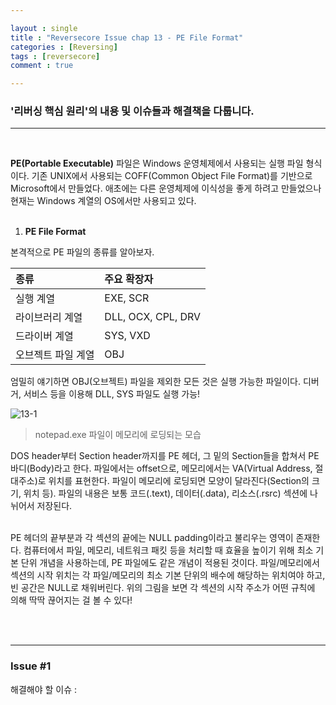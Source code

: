 ```yaml
---

layout : single
title : "Reversecore Issue chap 13 - PE File Format"
categories : [Reversing]
tags : [reversecore]
comment : true

---
```


### '리버싱 핵심 원리'의 내용 및 이슈들과 해결책을 다룹니다.

---

<br/>


**PE(Portable Executable)** 파일은 Windows 운영체제에서 사용되는 실행 파일 형식이다. 기존 UNIX에서 사용되는 COFF(Common Object File Format)를 기반으로 Microsoft에서 만들었다. 애초에는 다른 운영체제에 이식성을 좋게 하려고 만들었으나 현재는 Windows 계열의 OS에서만 사용되고 있다. <br/><br/>


1. **PE File Format**

본격적으로 PE 파일의 종류를 알아보자.

종류 | 주요 확장자
|:-----|:------|
실행 계열 | EXE, SCR
라이브러리 계열 | DLL, OCX, CPL, DRV
드라이버 계열 | SYS, VXD
오브젝트 파일 계열 | OBJ

엄밀히 얘기하면 OBJ(오브젝트) 파일을 제외한 모든 것은 실행 가능한 파일이다. 디버거, 서비스 등을 이용해 DLL, SYS 파일도 실행 가능!

![13-1](https://user-images.githubusercontent.com/26838115/44969169-d7744580-af86-11e8-8702-d03ce2dc3dc6.png)

> notepad.exe 파일이 메모리에 로딩되는 모습

DOS header부터 Section header까지를 PE 헤더, 그 밑의 Section들을 합쳐서 PE 바디(Body)라고 한다. 파일에서는 offset으로, 메모리에서는 VA(Virtual Address, 절대주소)로 위치를 표현한다. 파일이 메모리에 로딩되면 모양이 달라진다(Section의 크기, 위치 등). 파일의 내용은 보통 코드(.text), 데이터(.data), 리소스(.rsrc) 섹션에 나뉘어서 저장된다. <br/><br/>

PE 헤더의 끝부분과 각 섹션의 끝에는 NULL padding이라고 불리우는 영역이 존재한다. 컴퓨터에서 파일, 메모리, 네트워크 패킷 등을 처리할 때 효율을 높이기 위해 최소 기본 단위 개념을 사용하는데, PE 파일에도 같은 개념이 적용된 것이다. 파일/메모리에서 섹션의 시작 위치는 각 파일/메모리의 최소 기본 단위의 배수에 해당하는 위치여야 하고, 빈 공간은 NULL로 채워버린다. 위의 그림을 보면 각 섹션의 시작 주소가 어떤 규칙에 의해 딱딱 끊어지는 걸 볼 수 있다! <br/><br/>




<br/>

---



### Issue #1

해결해야 할 이슈 : 

